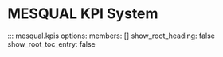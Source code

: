 # MESQUAL KPI System

::: mesqual.kpis
    options:
        members: []
        show_root_heading: false
        show_root_toc_entry: false